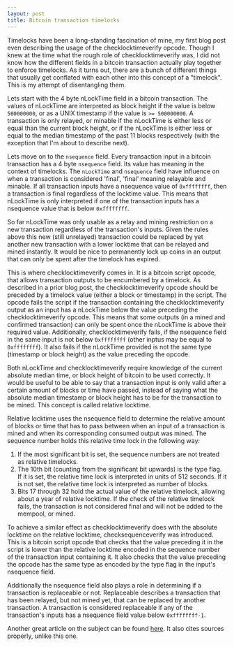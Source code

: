 ```yaml
---
layout: post
title: Bitcoin transaction timelocks
---
```


Timelocks have been a long-standing fascination of mine, my first blog post
even describing the usage of the checklocktimeverify opcode. Though I knew at the time
what the rough role of checklocktimeverify was, I did not know how the different
fields in a bitcoin transaction actually play together to enforce timelocks.
As it turns out, there are a bunch of different things that usually get conflated
with each other into this concept of a "timelock". This is my attempt of 
disentangling them.

Lets start with the 4 byte nLockTime field in a bitcoin transaction. The values
of nLockTime are interpreted as block height if the value is below `500000000`,
or as a UNIX timestamp if the value is `>= 500000000`. A transaction is only
relayed, or minable if the nLockTime is either less or equal than the current
block height, or if the nLockTime is either less or equal to the median
timestamp of the past 11 blocks respectively (with the exception that I'm about
to describe next).

Lets move on to the `nsequence` field. Every transaction input in a bitcoin
transaction has a 4 byte `nsequence` field. Its value has meaning in the
context of timelocks. The `nLockTime` and `nsequence` field have influence on
when a transaction is considered 'final', 'final' meaning relayable and
minable. If all transaction inputs have a nsequence value of `0xffffffff`, then 
a transaction is final regardless of the locktime value. This means that
nLockTime is only interpreted if one of the transaction inputs has a nsequence 
value that is below `0xffffffff`. 

So far nLockTime was only usable as a relay and mining restriction on a new
transaction regardless of the transaction's inputs. Given the rules above this 
new (still unrelayed) transaction could be replaced by yet another new 
transaction with a lower locktime that can be relayed and mined instantly. It 
would be nice to permanently lock up coins in an output that can only be spent
after the timelock has expired.

This is where checklocktimeverify comes in. It is a bitcoin script opcode,
that allows transaction outputs to be encumbered by a timelock. As described in
a prior blog post, the checklocktimeverify opcode should be preceded by a
timelock value (either a block or timestamp) in the script. The opcode fails the
script if the transaction containing the checklocktimeverify output as an
input has a nLockTime below the value preceding the checklocktimeverify opcode.
This means that some outputs (in a mined and confirmed transaction) can only 
be spent once the nLockTime is above their required value. Additionally,
checklocktimeverify fails, if the nsequence field in the same input is not
below `0xffffffff` (other inptus may be equal to `0xffffffff`). It also fails
if the nLockTime provided is not the same type (timestamp or block height) as 
the value preceding the opcode.

Both nLockTime and checklocktimeverify require knowledge of the current
absolute median time, or block height of bitcoin to be used correctly. It would 
be useful to be able to say that a transaction input is only valid after a
certain amount of blocks or time have passed, instead of saying what the
absolute median timestamp or block height has to be for the transaction to be 
mined. This concept is called relative locktime.

Relative locktime uses the nsequence field to determine the relative amount of
blocks or time that has to pass between when an input of a transaction is mined
and when its corresponding consumed output was mined. The sequence number holds
this relative time lock in the following way:
1. If the most significant bit is set, the sequence numbers are not treated as
   relative timelocks.
2. The 10th bit (counting from the significant bit upwards) is the type flag.
   If it is set, the relative time lock is interpreted in units of 512 seconds.
   If it is not set, the relative time lock is interpreted as number of blocks.
3. Bits 17 through 32 hold the actual value of the relative timelock, allowing
   about a year of relative locktime.
If the check of the relative timelock fails, the transaction is not considered 
final and will not be added to the mempool, or mined.

To achieve a similar effect as checklocktimeverify does with the absolute
locktime on the relative locktime, checksequenceverify was introduced. This is a 
bitcoin script opcode that checks that the value preceding it in the script is 
lower than the relative locktime encoded in the sequence number of the transaction
input containing it. It also checks that the value preceding the opcode has the
same type as encoded by the type flag in the input's nsequence field.

Additionally the nsequence field also plays a role in determining if a
transaction is replaceable or not. Replaceable describes a transaction that
has been relayed, but not mined yet, that can be replaced by another transaction.
A transaction is considered replaceable if any of the transaction's inputs has
a nsequence field value below `0xffffffff-1`.

Another great article on the subject can be found
[here](https://prestwi.ch/bitcoin-time-locks/). It also cites sources properly,
unlike this one.
